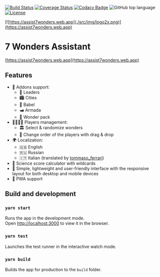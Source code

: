 [![Build Status](https://travis-ci.org/kirillunlimited/assist7wonders.svg?branch=master)](https://travis-ci.com/kirillunlimited/assist7wonders)
[![Coverage Status](https://coveralls.io/repos/github/kirillunlimited/assist7wonders/badge.svg?branch=master)](https://coveralls.io/github/kirillunlimited/assist7wonders?branch=master)
[![Codacy Badge](https://api.codacy.com/project/badge/Grade/4b5baa33b48e4995b5adc37a65cae574)](https://app.codacy.com/gh/kirillunlimited/assist7wonders?utm_source=github.com&utm_medium=referral&utm_content=kirillunlimited/assist7wonders&utm_campaign=Badge_Grade_Settings)
![GitHub top language](https://img.shields.io/github/languages/top/kirillunlimited/assist7wonders)
[![License](https://img.shields.io/github/license/kirillunlimited/assist7wonders)](https://github.com/kirillunlimited/assist7wonders/blob/master/LICENSE.md)

[![https://assist7wonders.web.app](./src/img/logo2x.png)](https://assist7wonders.web.app)

# 7 Wonders Assistant

[https://assist7wonders.web.app](https://assist7wonders.web.app)

## Features

- 🧩 Addons support:
  - 🦸 Leaders
  - 🏙️ Cities
  - 🗼 Babel
  - 🛥️ Armada
  - 🗿 Wonder pack
- 👨‍👩‍👧‍👦 Players management:
  - 🏛 Select & randomize wonders
  - 🔄 Change order of the players with drag & drop
- 🌍 Localization:
  - 🇬🇧 English
  - 🇷🇺 Russian
  - 🇮🇹 Italian (translated by [tommaso_ferrari](https://boardgamegeek.com/user/tommaso_ferrari))
- 🧪 Science score calculator with wildcards
- 🎨 Simple, lightweight and user-friendly interface with the responsive layout for both desktop and mobile devices
- 📱 PWA support

## Build and development

### `yarn start`

Runs the app in the development mode.\
Open [http://localhost:3000](http://localhost:3000) to view it in the browser.

### `yarn test`

Launches the test runner in the interactive watch mode.

### `yarn build`

Builds the app for production to the `build` folder.
